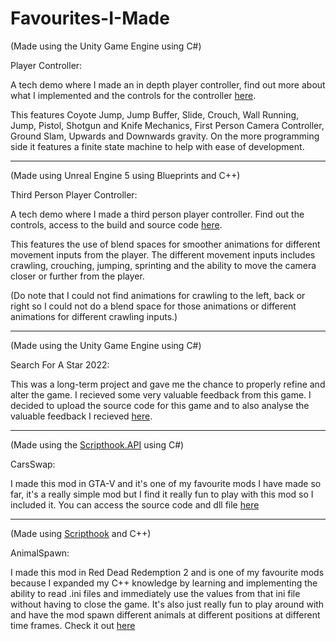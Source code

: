 # Favourites-I-Made

(Made using the Unity Game Engine using C#)

Player Controller:

A tech demo where I made an in depth player controller, find out more about what I implemented and the controls for the controller <a href="https://github.com/MyNamesLex/Gameplay-Mechanics/tree/main/Unity/PC/Player%20Controller">here</a>.

This features Coyote Jump, Jump Buffer, Slide, Crouch, Wall Running, Jump, Pistol, Shotgun and Knife Mechanics, First Person Camera Controller, Ground Slam, Upwards and Downwards gravity. On the more programming side it features a finite state machine to help with ease of development.

_________________________________________________________________________________________________________________________________________________________________________
(Made using Unreal Engine 5 using Blueprints and C++)

Third Person Player Controller:

A tech demo where I made a third person player controller. Find out the controls, access to the build and source code <a href="https://github.com/MyNamesLex/Gameplay-Mechanics/tree/main/Unreal%20Engine%205/PC/Third%20Person%20Controller">here</a>.

This features the use of blend spaces for smoother animations for different movement inputs from the player. The different movement inputs includes crawling, crouching, jumping, sprinting and the ability to move the camera closer or further from the player. 

(Do note that I could not find animations for crawling to the left, back or right so I could not do a blend space for those animations or different animations for different crawling inputs.)

_________________________________________________________________________________________________________________________________________________________________________
(Made using the Unity Game Engine using C#)

Search For A Star 2022:

This was a long-term project and gave me the chance to properly refine and alter the game. I recieved some very valuable feedback from this game. I decided to upload the source code for this game and to also analyse the valuable feedback I recieved <a href="https://github.com/MyNamesLex/Search-For-A-Star-2022">here</a>.

_________________________________________________________________________________________________________________________________________________________________________
(Made using the <a href="https://www.gta5-mods.com/tools/script-hook-v">Scripthook.API</a> using C#)

CarsSwap:

I made this mod in GTA-V and it's one of my favourite mods I have made so far, it's a really simple mod but I find it really fun to play with this mod so I included it. You can access the source code and dll file <a href="https://github.com/MyNamesLex/Modding/tree/main/GTA-V/CarSwap">here</a>

_________________________________________________________________________________________________________________________________________________________________________
(Made using <a href="https://dev-c.com/rdr2/scripthookrdr2/">Scripthook</a> and C++)

AnimalSpawn:

I made this mod in Red Dead Redemption 2 and is one of my favourite mods because I expanded my C++ knowledge by learning and implementing the ability to read .ini files and immediately use the values from that ini file without having to close the game. It's also just really fun to play around with and have the mod spawn different animals at different positions at different time frames. Check it out <a href="https://github.com/MyNamesLex/Modding/tree/main/Red-Dead-Redemption-2/AnimalSpawn">here</a>